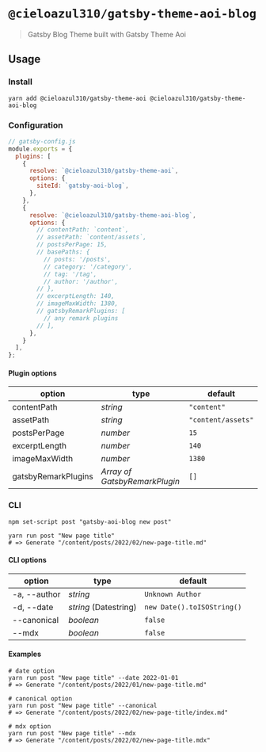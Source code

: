 # `@cieloazul310/gatsby-theme-aoi-blog`

> Gatsby Blog Theme built with Gatsby Theme Aoi

## Usage

### Install

```shell
yarn add @cieloazul310/gatsby-theme-aoi @cieloazul310/gatsby-theme-aoi-blog
```

### Configuration

```javascript
// gatsby-config.js
module.exports = {
  plugins: [
    {
      resolve: `@cieloazul310/gatsby-theme-aoi`,
      options: {
        siteId: `gatsby-aoi-blog`,
      },
    },
    {
      resolve: `@cieloazul310/gatsby-theme-aoi-blog`,
      options: {
        // contentPath: `content`,
        // assetPath: `content/assets`,
        // postsPerPage: 15,
        // basePaths: {
          // posts: '/posts',
          // category: '/category',
          // tag: '/tag',
          // author: '/author',
        // },
        // excerptLength: 140,
        // imageMaxWidth: 1380,
        // gatsbyRemarkPlugins: [
          // any remark plugins
        // ],
      },
    }
  ],
};
```

#### Plugin options

| option              | type                        | default            |
|---------------------|-----------------------------|--------------------|
| contentPath         | *string*                    | `"content"`        |
| assetPath           | *string*                    | `"content/assets"` |
| postsPerPage        | *number*                    | `15`               |
| excerptLength       | *number*                    | `140`              |
| imageMaxWidth       | *number*                    | `1380`             |
| gatsbyRemarkPlugins | *Array of GatsbyRemarkPlugin* | `[]`               |

### CLI

```shell
npm set-script post "gatsby-aoi-blog new post"

yarn run post "New page title"
# => Generate "/content/posts/2022/02/new-page-title.md"
```

#### CLI options

| option              | type                        | default            |
|---------------------|-----------------------------|--------------------|
| -a, --author        | *string*                    | `Unknown Author`   |
| -d, --date          | *string*  (Datestring)      | `new Date().toISOString()` |
| --canonical         | *boolean*                   | `false`            |
| --mdx               | *boolean*                   | `false`            |

#### Examples

```shell
# date option
yarn run post "New page title" --date 2022-01-01
# => Generate "/content/posts/2022/01/new-page-title.md"

# canonical option
yarn run post "New page title" --canonical
# => Generate "/content/posts/2022/02/new-page-title/index.md"

# mdx option
yarn run post "New page title" --mdx
# => Generate "/content/posts/2022/02/new-page-title.mdx"
```
